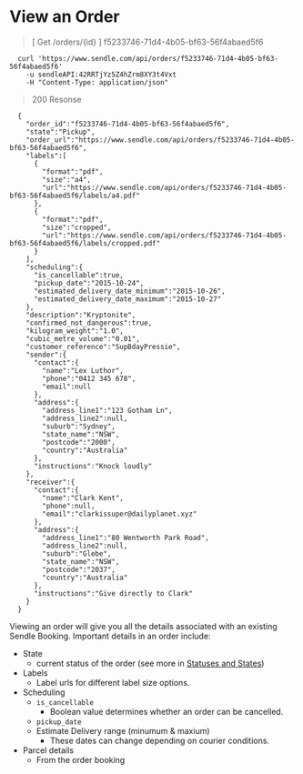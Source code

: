 # View an Order

> [ Get /orders/{id} ] f5233746-71d4-4b05-bf63-56f4abaed5f6

```
  curl 'https://www.sendle.com/api/orders/f5233746-71d4-4b05-bf63-56f4abaed5f6'
    -u sendleAPI:42RRTjYz5Z4hZrm8XY3t4Vxt
    -H "Content-Type: application/json"
```

> 200 Resonse

```
  {
    "order_id":"f5233746-71d4-4b05-bf63-56f4abaed5f6",
    "state":"Pickup",
    "order_url":"https://www.sendle.com/api/orders/f5233746-71d4-4b05-bf63-56f4abaed5f6",
    "labels":[
      {
        "format":"pdf",
        "size":"a4",
        "url":"https://www.sendle.com/api/orders/f5233746-71d4-4b05-bf63-56f4abaed5f6/labels/a4.pdf"
      },
      {
        "format":"pdf",
        "size":"cropped",
        "url":"https://www.sendle.com/api/orders/f5233746-71d4-4b05-bf63-56f4abaed5f6/labels/cropped.pdf"
      }
    ],
    "scheduling":{
      "is_cancellable":true,
      "pickup_date":"2015-10-24",
      "estimated_delivery_date_minimum":"2015-10-26",
      "estimated_delivery_date_maximum":"2015-10-27"
    },
    "description":"Kryptonite",
    "confirmed_not_dangerous":true,
    "kilogram_weight":"1.0",
    "cubic_metre_volume":"0.01",
    "customer_reference":"SupBdayPressie",
    "sender":{
      "contact":{
        "name":"Lex Luthor",
        "phone":"0412 345 678",
        "email":null
      },
      "address":{
        "address_line1":"123 Gotham Ln",
        "address_line2":null,
        "suburb":"Sydney",
        "state_name":"NSW",
        "postcode":"2000",
        "country":"Australia"
      },
      "instructions":"Knock loudly"
    },
    "receiver":{
      "contact":{
        "name":"Clark Kent",
        "phone":null,
        "email":"clarkissuper@dailyplanet.xyz"
      },
      "address":{
        "address_line1":"80 Wentworth Park Road",
        "address_line2":null,
        "suburb":"Glebe",
        "state_name":"NSW",
        "postcode":"2037",
        "country":"Australia"
      },
      "instructions":"Give directly to Clark"
    }
  } 
```

Viewing an order will give you all the details associated with an existing Sendle Booking. Important details in an order include:

- State
  - current status of the order (see more in [Statuses and States](#check-for-status-updates))
- Labels
  - Label urls for different label size options.
- Scheduling
  - `is_cancellable`
    - Boolean value determines whether an order can be cancelled.
  - `pickup_date`
  - Estimate Delivery range (minumum & maxium)
    - These dates can change depending on courier conditions.
- Parcel details
  - From the order booking
